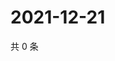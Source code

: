 # 2021-12-21

共 0 条

<!-- BEGIN WEIBO -->
<!-- 最后更新时间 Tue Dec 21 2021 23:01:07 GMT+0800 (China Standard Time) -->

<!-- END WEIBO -->

